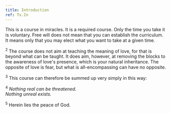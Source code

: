 ```yaml
---
title: Introduction
ref: Tx.In
---
```


This is a course in miracles. It is a required course. Only the time you
take it is voluntary. Free will does not mean that you can establish the
curriculum. It means only that you may elect what you want to take at a
given time.

<sup>2</sup> The course does not aim at teaching the meaning of love, for that is
beyond what can be taught. It does aim, however, at removing the blocks
to the awareness of love's presence, which is your natural inheritance.
The opposite of love is fear, but what is all-encompassing can have no
opposite.

<sup>3</sup> This course can therefore be summed up very simply in this way:

<sup>4</sup> *Nothing real can be threatened.<br/>
Nothing unreal exists.*

<sup>5</sup> Herein lies the peace of God.

